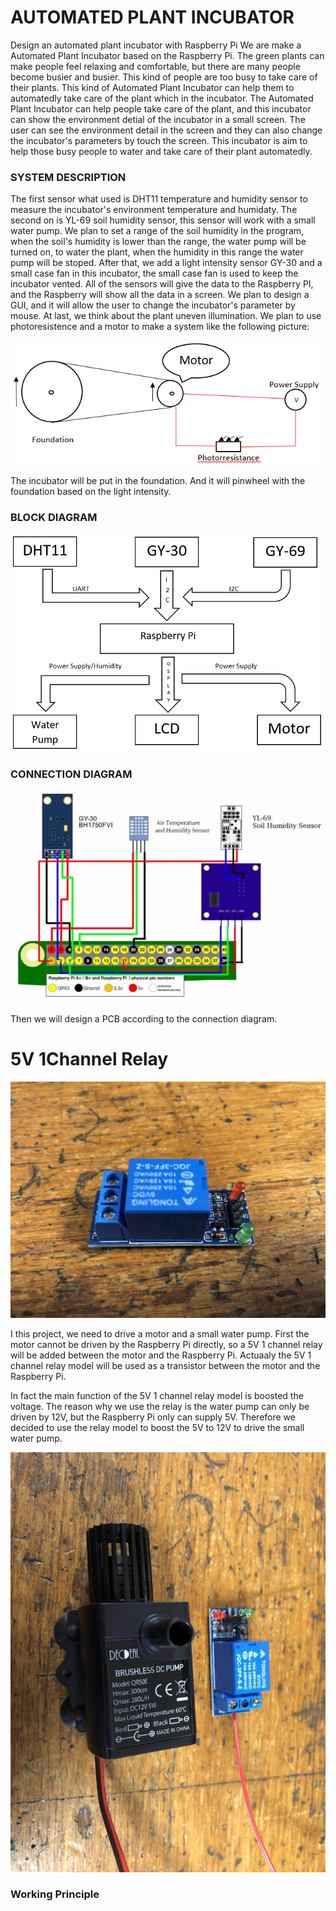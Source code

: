 # AUTOMATED PLANT INCUBATOR
Design an automated plant incubator with Raspberry Pi
We are make a Automated Plant Incubator based on the Raspberry Pi. The green plants can make people feel relaxing and comfortable, but there are many people become busier and busier. This kind of people are too busy to take care of their plants. This kind of Automated Plant Incubator can help them to automatedly take care of the plant which in the incubator. The Automated Plant Incubator can help people take care of the plant, and this incubator can show the environment detial of the incubator in a small screen. The user can see the environment detail in the screen and they can also change the incubator's parameters by touch the screen. This incubator is aim to help those busy people to water and take care of their plant automatedly.

### SYSTEM DESCRIPTION

The first sensor what used is DHT11 temperature and humidity sensor to measure the incubator's environment temperature and humidaty. The second on is YL-69 soil humidity sensor, this sensor will work with a small water pump. We plan to set a range of the soil humidity in the program, when the soil's humidity is lower than the range, the water pump will be turned on, to water the plant, when the humidity in this range the water pump will be stoped. After that, we add a light intensity sensor GY-30 and a small case fan in this incubator, the small case fan is used to keep the incubator vented. All of the sensors will give the data to the Raspberry PI, and the Raspberry will show all the data in a screen. We plan to design a GUI, and it will allow the user to change the incubator's parameter by mouse. 
At last, we think about the plant uneven illumination. We plan to use photoresistence and a motor to make a system like the following picture:

![alt text](https://github.com/Kenny840394191/Automated-Plant-Incubator/blob/master/Motor.png)

The incubator will be put in the foundation. And it will pinwheel with the foundation based on the light intensity.

### BLOCK DIAGRAM

![alt text](https://github.com/Kenny840394191/Automated-Plant-Incubator/blob/master/Block%20Diagram.png)

### CONNECTION DIAGRAM

![alt text](https://github.com/Kenny840394191/Automated-Plant-Incubator/blob/master/Connection%20Diagram.png)

Then we will design a PCB according to the connection diagram.


# 5V 1Channel Relay
![alt text](https://github.com/Kenny840394191/Automated-Plant-Incubator/blob/master/5V%201Channel%20Relay.jpg)

I this project, we need to drive a motor and a small water pump. 
First the motor cannot be driven by the Raspberry Pi directly, so a 5V 1 channel relay will be added between the motor and the Raspberry Pi. Actuaaly the 5V 1 channel relay model will be used as a transistor between the motor and the Raspberry Pi.

In fact the main function of the 5V 1 channel relay model is boosted the voltage. The reason why we use the relay is the water pump can only be driven by 12V, but the Raspberry Pi only can supply 5V. Therefore we decided to use the relay model to boost the 5V to 12V to drive the small water pump. 

![alt text](https://github.com/Kenny840394191/Automated-Plant-Incubator/blob/master/Relay%20model%20and%20water%20pump.jpg)

### Working Principle
